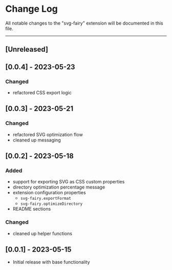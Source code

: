 # Change Log

All notable changes to the "svg-fairy" extension will be documented in this file.

---

## [Unreleased]

## [0.0.4] - 2023-05-23

### Changed
- refactored CSS export logic  

## [0.0.3] - 2023-05-21

### Changed
- refactored SVG optimization flow  
- cleaned up messaging  

## [0.0.2] - 2023-05-18

### Added
- support for exporting SVG as CSS custom properties  
- directory optimization percentage message  
- extension configuration properties  
  - `svg-fairy.exportFormat`  
  - `svg-fairy.optimizeDirectory`  
- README sections  

### Changed
- cleaned up helper functions  

## [0.0.1] - 2023-05-15

- Initial release with base functionality

&nbsp;